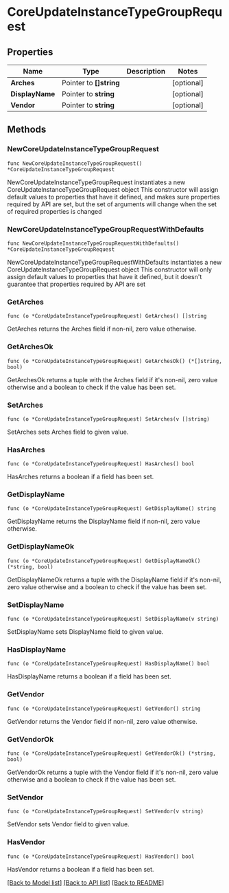 # CoreUpdateInstanceTypeGroupRequest

## Properties

Name | Type | Description | Notes
------------ | ------------- | ------------- | -------------
**Arches** | Pointer to **[]string** |  | [optional] 
**DisplayName** | Pointer to **string** |  | [optional] 
**Vendor** | Pointer to **string** |  | [optional] 

## Methods

### NewCoreUpdateInstanceTypeGroupRequest

`func NewCoreUpdateInstanceTypeGroupRequest() *CoreUpdateInstanceTypeGroupRequest`

NewCoreUpdateInstanceTypeGroupRequest instantiates a new CoreUpdateInstanceTypeGroupRequest object
This constructor will assign default values to properties that have it defined,
and makes sure properties required by API are set, but the set of arguments
will change when the set of required properties is changed

### NewCoreUpdateInstanceTypeGroupRequestWithDefaults

`func NewCoreUpdateInstanceTypeGroupRequestWithDefaults() *CoreUpdateInstanceTypeGroupRequest`

NewCoreUpdateInstanceTypeGroupRequestWithDefaults instantiates a new CoreUpdateInstanceTypeGroupRequest object
This constructor will only assign default values to properties that have it defined,
but it doesn't guarantee that properties required by API are set

### GetArches

`func (o *CoreUpdateInstanceTypeGroupRequest) GetArches() []string`

GetArches returns the Arches field if non-nil, zero value otherwise.

### GetArchesOk

`func (o *CoreUpdateInstanceTypeGroupRequest) GetArchesOk() (*[]string, bool)`

GetArchesOk returns a tuple with the Arches field if it's non-nil, zero value otherwise
and a boolean to check if the value has been set.

### SetArches

`func (o *CoreUpdateInstanceTypeGroupRequest) SetArches(v []string)`

SetArches sets Arches field to given value.

### HasArches

`func (o *CoreUpdateInstanceTypeGroupRequest) HasArches() bool`

HasArches returns a boolean if a field has been set.

### GetDisplayName

`func (o *CoreUpdateInstanceTypeGroupRequest) GetDisplayName() string`

GetDisplayName returns the DisplayName field if non-nil, zero value otherwise.

### GetDisplayNameOk

`func (o *CoreUpdateInstanceTypeGroupRequest) GetDisplayNameOk() (*string, bool)`

GetDisplayNameOk returns a tuple with the DisplayName field if it's non-nil, zero value otherwise
and a boolean to check if the value has been set.

### SetDisplayName

`func (o *CoreUpdateInstanceTypeGroupRequest) SetDisplayName(v string)`

SetDisplayName sets DisplayName field to given value.

### HasDisplayName

`func (o *CoreUpdateInstanceTypeGroupRequest) HasDisplayName() bool`

HasDisplayName returns a boolean if a field has been set.

### GetVendor

`func (o *CoreUpdateInstanceTypeGroupRequest) GetVendor() string`

GetVendor returns the Vendor field if non-nil, zero value otherwise.

### GetVendorOk

`func (o *CoreUpdateInstanceTypeGroupRequest) GetVendorOk() (*string, bool)`

GetVendorOk returns a tuple with the Vendor field if it's non-nil, zero value otherwise
and a boolean to check if the value has been set.

### SetVendor

`func (o *CoreUpdateInstanceTypeGroupRequest) SetVendor(v string)`

SetVendor sets Vendor field to given value.

### HasVendor

`func (o *CoreUpdateInstanceTypeGroupRequest) HasVendor() bool`

HasVendor returns a boolean if a field has been set.


[[Back to Model list]](../README.md#documentation-for-models) [[Back to API list]](../README.md#documentation-for-api-endpoints) [[Back to README]](../README.md)


